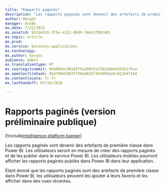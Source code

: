 ```yaml
---
title: "Rapports paginés"
description: "Les rapports paginés vont devenir des artefacts de première classe dans les applications et les espaces de travail de Power BI."
author: MargoC
manager: AnnBe
ms.date: 7/22/2018
ms.assetid: b53da916-3f5a-4111-8b09-36b41f901401
ms.topic: article
ms.prod: 
ms.service: business-applications
ms.technology: 
ms.author: margoc
audience: Admin
ms.translationtype: HT
ms.sourcegitcommit: 0b40bb3c98145f5a260f412701a884a5936174ce
ms.openlocfilehash: 9bd788d29075738a862674910955e6c91254f184
ms.contentlocale: fr-fr
ms.lasthandoff: 07/18/2018

---
```

# <a name="paginated-reports-public-preview"></a>Rapports paginés (version préliminaire publique)

[!include[intelligence-platform banner](../../includes/intelligence-platform.md)]




Les rapports paginés vont devenir des artefacts de première classe dans Power BI. Les utilisateurs seront en mesure de créer des rapports paginés et de les publier dans le service Power BI. Les utilisateurs mobiles pourront afficher les rapports paginés publiés dans Power BI dans leur application.
 
Étant donné que les rapports paginés sont des artefacts de première classe dans Power BI, les utilisateurs peuvent les ajouter à leurs favoris et les afficher dans des vues récentes.

